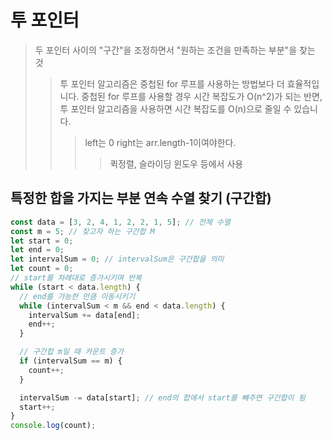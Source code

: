 # 투 포인터

> 두 포인터 사이의 "구간"을 조정하면서 "원하는 조건을 만족하는 부분"을 찾는 것
>
> > 투 포인터 알고리즘은 중첩된 for 루프를 사용하는 방법보다 더 효율적입니다. 중첩된 for 루프를 사용할 경우 시간 복잡도가 O(n^2)가 되는 반면, 투 포인터 알고리즘을 사용하면 시간 복잡도를 O(n)으로 줄일 수 있습니다.
> >
> > > left는 0 right는 arr.length-1이여야한다.
> > >
> > > > 퀵정렬, 슬라이딩 윈도우 등에서 사용

## 특정한 합을 가지는 부분 연속 수열 찾기 (구간합)

```js
const data = [3, 2, 4, 1, 2, 2, 1, 5]; // 전체 수열
const m = 5; // 찾고자 하는 구간합 M
let start = 0;
let end = 0;
let intervalSum = 0; // intervalSum은 구간합을 의미
let count = 0;
// start를 차례대로 증가시키며 반복
while (start < data.length) {
  // end를 가능한 만큼 이동시키기
  while (intervalSum < m && end < data.length) {
    intervalSum += data[end];
    end++;
  }

  // 구간합 m일 때 카운트 증가
  if (intervalSum == m) {
    count++;
  }

  intervalSum -= data[start]; // end의 합에서 start를 빼주면 구간합이 됨
  start++;
}
console.log(count);
```
